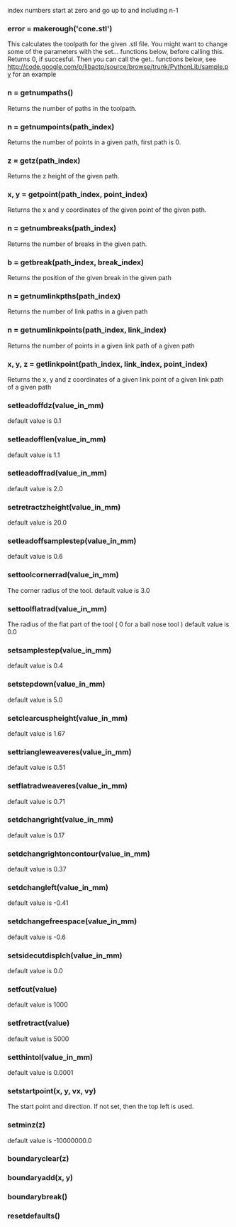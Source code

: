 index numbers start at zero and go up to and including n-1



### error = makerough('cone.stl') ###
This calculates the toolpath for the given .stl file. You might want to change some of the parameters with the set...  functions below, before calling this.
Returns 0, if succesful.
Then you can call the get.. functions below, see http://code.google.com/p/libactp/source/browse/trunk/PythonLib/sample.py for an example

### n = getnumpaths() ###
Returns the number of paths in the toolpath.

### n = getnumpoints(path\_index) ###
Returns the number of points in a given path, first path is 0.

### z = getz(path\_index) ###
Returns the z height of the given path.

### x, y = getpoint(path\_index, point\_index) ###
Returns the x and y coordinates of the given point of the given path.

### n = getnumbreaks(path\_index) ###
Returns the number of breaks in the given path.

### b = getbreak(path\_index, break\_index) ###
Returns the position of the given break in the given path

### n = getnumlinkpths(path\_index) ###
Returns the number of link paths in a given path

### n = getnumlinkpoints(path\_index, link\_index) ###
Returns the number of points in a given link path of a given path

### x, y, z = getlinkpoint(path\_index, link\_index, point\_index) ###
Returns the x, y and z coordinates of a given link point of a given link path of a given path

### setleadoffdz(value\_in\_mm) ###
default value is 0.1

### setleadofflen(value\_in\_mm) ###
default value is 1.1

### setleadoffrad(value\_in\_mm) ###
default value is 2.0

### setretractzheight(value\_in\_mm) ###
default value is 20.0

### setleadoffsamplestep(value\_in\_mm) ###
default value is 0.6

### settoolcornerrad(value\_in\_mm) ###
The corner radius of the tool.
default value is 3.0

### settoolflatrad(value\_in\_mm) ###
The radius of the flat part of the tool ( 0 for a ball nose tool )
default value is 0.0

### setsamplestep(value\_in\_mm) ###
default value is 0.4

### setstepdown(value\_in\_mm) ###
default value is 5.0

### setclearcuspheight(value\_in\_mm) ###
default value is 1.67

### settriangleweaveres(value\_in\_mm) ###
default value is 0.51

### setflatradweaveres(value\_in\_mm) ###
default value is 0.71

### setdchangright(value\_in\_mm) ###
default value is 0.17

### setdchangrightoncontour(value\_in\_mm) ###
default value is 0.37

### setdchangleft(value\_in\_mm) ###
default value is -0.41

### setdchangefreespace(value\_in\_mm) ###
default value is -0.6

### setsidecutdisplch(value\_in\_mm) ###
default value is 0.0

### setfcut(value) ###
default value is 1000

### setfretract(value) ###
default value is 5000

### setthintol(value\_in\_mm) ###
default value is 0.0001

### setstartpoint(x, y, vx, vy) ###
The start point and direction.
If not set, then the top left is used.

### setminz(z) ###
default value is -10000000.0

### boundaryclear(z) ###

### boundaryadd(x, y) ###

### boundarybreak() ###

### resetdefaults() ###